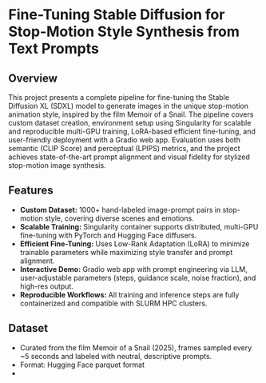 # Fine-Tuning Stable Diffusion for Stop-Motion Style Synthesis from Text Prompts

## Overview
This project presents a complete pipeline for fine-tuning the Stable Diffusion XL (SDXL) model to generate images in the unique stop-motion animation style, inspired by the film Memoir of a Snail. The pipeline covers custom dataset creation, environment setup using Singularity for scalable and reproducible multi-GPU training, LoRA-based efficient fine-tuning, and user-friendly deployment with a Gradio web app. Evaluation uses both semantic (CLIP Score) and perceptual (LPIPS) metrics, and the project achieves state-of-the-art prompt alignment and visual fidelity for stylized stop-motion image synthesis.

## Features
- **Custom Dataset:** 1000+ hand-labeled image-prompt pairs in stop-motion style, covering diverse scenes and emotions.
- **Scalable Training:** Singularity container supports distributed, multi-GPU fine-tuning with PyTorch and Hugging Face diffusers.
- **Efficient Fine-Tuning:** Uses Low-Rank Adaptation (LoRA) to minimize trainable parameters while maximizing style transfer and prompt alignment.
- **Interactive Demo:** Gradio web app with prompt engineering via LLM, user-adjustable parameters (steps, guidance scale, noise fraction), and high-res output.
- **Reproducible Workflows:** All training and inference steps are fully containerized and compatible with SLURM HPC clusters.

## Dataset
- Curated from the film Memoir of a Snail (2025), frames sampled every ~5 seconds and labeled with neutral, descriptive prompts.
- Format: Hugging Face parquet format
- 
